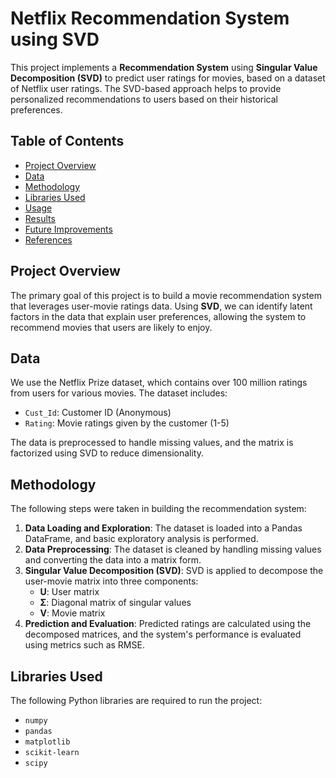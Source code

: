# Netflix Recommendation System using SVD

This project implements a **Recommendation System** using **Singular Value Decomposition (SVD)** to predict user ratings for movies, based on a dataset of Netflix user ratings. The SVD-based approach helps to provide personalized recommendations to users based on their historical preferences.

## Table of Contents
- [Project Overview](#project-overview)
- [Data](#data)
- [Methodology](#methodology)
- [Libraries Used](#libraries-used)
- [Usage](#usage)
- [Results](#results)
- [Future Improvements](#future-improvements)
- [References](#references)

## Project Overview
The primary goal of this project is to build a movie recommendation system that leverages user-movie ratings data. Using **SVD**, we can identify latent factors in the data that explain user preferences, allowing the system to recommend movies that users are likely to enjoy.

## Data
We use the Netflix Prize dataset, which contains over 100 million ratings from users for various movies. The dataset includes:
- `Cust_Id`: Customer ID (Anonymous)
- `Rating`: Movie ratings given by the customer (1-5)

The data is preprocessed to handle missing values, and the matrix is factorized using SVD to reduce dimensionality.

## Methodology
The following steps were taken in building the recommendation system:
1. **Data Loading and Exploration**: The dataset is loaded into a Pandas DataFrame, and basic exploratory analysis is performed.
2. **Data Preprocessing**: The dataset is cleaned by handling missing values and converting the data into a matrix form.
3. **Singular Value Decomposition (SVD)**: SVD is applied to decompose the user-movie matrix into three components:
   - **U**: User matrix
   - **Σ**: Diagonal matrix of singular values
   - **V**: Movie matrix
4. **Prediction and Evaluation**: Predicted ratings are calculated using the decomposed matrices, and the system's performance is evaluated using metrics such as RMSE.

## Libraries Used
The following Python libraries are required to run the project:
- `numpy`
- `pandas`
- `matplotlib`
- `scikit-learn`
- `scipy`

